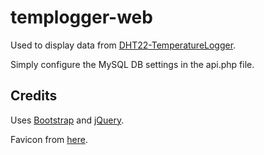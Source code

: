 # templogger-web

Used to display data from [DHT22-TemperatureLogger](https://github.com/tsamu/DHT22-TemperatureLogger).

Simply configure the MySQL DB settings in the api.php file.

## Credits
Uses [Bootstrap](https://getbootstrap.com/) and [jQuery](https://jquery.com/).

Favicon from [here](https://www.iconsdb.com/soylent-red-icons/temperature-2-icon.html).
